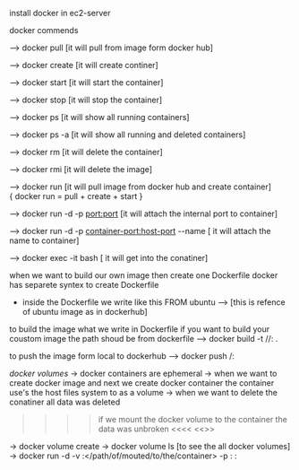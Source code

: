 install docker in ec2-server 

docker commends 

--> docker pull <image-name>  [it will pull from image form docker hub]

--> docker create <image-id>  [it will create continer]

--> docker start <continer-id> [it will start the container]

--> docker stop <continer-id>  [it will stop the container] 

--> docker ps  [it will show all running containers]

--> docker ps -a  [it will show all running and deleted containers]

--> docker rm <container-id> [it will delete the container]    
    
--> docker rmi <image-id> [it will delete the image] 

--> docker run <image-name>  [it will pull image from docker hub and create container]  
                                        { docker run = pull + create + start }
 
--> docker run -d -p <port:port> <image-name> [it will attach the internal port to container]   
 
--> docker run -d -p <container-port:host-port> --name <coustom-name> <image-name> [ it will attach the name to container]

--> docker exec -it <conatiner-id> bash  [ it will get into the conatiner]




when we want to build our own image then create one Dockerfile 
docker has separete syntex to create Dockerfile
- inside the Dockerfile we write like this 
FROM ubuntu --> [this is refence of ubuntu image as in dockerhub]

to build the image what we write in Dockerfile
if you want to build your coustom image the path shoud be from dockerfile
--> docker build -t <dockerhub-url>/<user-name>/<coustom-name>:<version> .

to push the image form local to dockerhub
--> docker push <user-name>/<coustom-name>:<version>


 *docker volumes*
-> docker containers are ephemeral
-> when we want to create docker image and next we create docker container the container use's the host files system to as a volume 
-> when we want to delete the conatiner all data was deleted 

>>>> if we mount the docker volume to the container the data was unbroken <<<<
<<<formet to attch the docker volume to container>>>

-> docker volume create <volume-name>
-> docker volume ls [to see the all docker volumes]
-> docker run -d -v <volume-name>:</path/of/mouted/to/the/container> -p <docker-port>:<host-port> <image-name>:<version>




